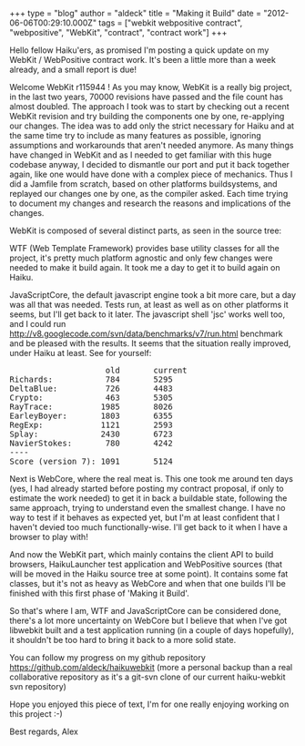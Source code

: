 +++
type = "blog"
author = "aldeck"
title = "Making it Build"
date = "2012-06-06T00:29:10.000Z"
tags = ["webkit webpositive contract", "webpositive", "WebKit", "contract", "contract work"]
+++

Hello fellow Haiku'ers, as promised I'm posting a quick update on my WebKit / WebPositive contract work. It's been a little more than a week already, and a small report is due!

Welcome WebKit r115944 ! As you may know, WebKit is a really big project, in the last two years, 70000 revisions have passed and the file count has almost doubled. The approach I took was to start by checking out a recent WebKit revision and try building the components one by one, re-applying our changes. The idea was to add only the strict necessary for Haiku and at the same time try to include as many features as possible, ignoring assumptions and workarounds that aren't needed anymore. As many things have changed in WebKit and as I needed to get familiar with this huge codebase anyway, I decided to dismantle our port and put it back together again, like one would have done with a complex piece of mechanics. Thus I did a Jamfile from scratch, based on other platforms buildsystems, and replayed our changes one by one, as the compiler asked. Each time trying to document my changes and research the reasons and implications of the changes.
<!--break-->
WebKit is composed of several distinct parts, as seen in the source tree:

WTF (Web Template Framework) provides base utility classes for all the project, it's pretty much platform agnostic and only few changes were needed to make it build again. It took me a day to get it to build again on Haiku.

JavaScriptCore, the default javascript engine took a bit more care, but a day was all that was needed. Tests run, at least as well as on other platforms it seems, but I'll get back to it later. The javascript shell 'jsc' works well too, and I could run http://v8.googlecode.com/svn/data/benchmarks/v7/run.html benchmark and be pleased with the results. It seems that the situation really improved, under Haiku at least. See for yourself:

<pre>
                    old       current
Richards:           784       5295
DeltaBlue:          726       4483
Crypto:             463       5305
RayTrace:          1985       8026
EarleyBoyer:       1803       6355
RegExp:            1121       2593
Splay:             2430       6723
NavierStokes:       780       4242
----
Score (version 7): 1091       5124
</pre>

Next is WebCore, where the real meat is. This one took me around ten days (yes, I had already started before posting my contract proposal, if only to estimate the work needed) to get it in back a buildable state, following the same approach, trying to understand even the smallest change. I have no way to test if it behaves as expected yet, but I'm at least confident that I haven't devied too much functionally-wise. I'll get back to it when I have a browser to play with!

And now the WebKit part, which mainly contains the client API to build browsers, HaikuLauncher test application and WebPositive sources (that will be moved in the Haiku source tree at some point). It contains some fat classes, but it's not as heavy as WebCore and when that one builds I'll be finished with this first phase of 'Making it Build'. 

So that's where I am, WTF and JavaScriptCore can be considered done, there's a lot more uncertainty on WebCore but I believe that when I've got libwebkit built and a test application running (in a couple of days hopefully), it shouldn't be too hard to bring it back to a more solid state.

You can follow my progress on my github repository https://github.com/aldeck/haikuwebkit (more a personal backup than a real collaborative repository as it's a git-svn clone of our current haiku-webkit svn repository)

Hope you enjoyed this piece of text, I'm for one really enjoying working on this project :-)

Best regards,
Alex
